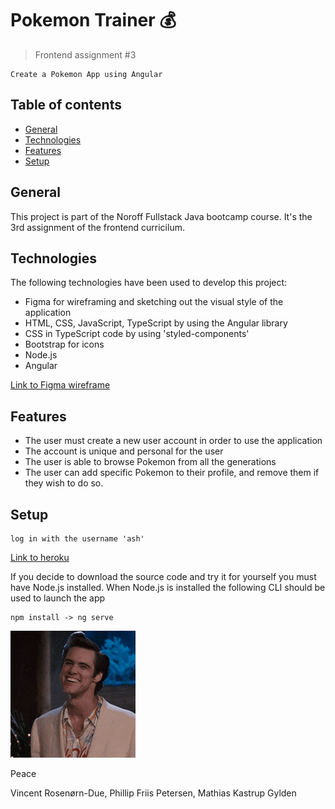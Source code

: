 # Pokemon Trainer 💰
> Frontend assignment #3

````
Create a Pokemon App using Angular
````

## Table of contents
* [General](#general)
* [Technologies](#technologies)
* [Features](#features)
* [Setup](#setup)


## General
This project is part of the Noroff Fullstack Java bootcamp course. It's the 3rd assignment of the frontend curricilum.


## Technologies
The following technologies have been used to develop this project:
- Figma for wireframing and sketching out the visual style of the application
- HTML, CSS, JavaScript, TypeScript by using the Angular library
- CSS in TypeScript code by using 'styled-components'
- Bootstrap for icons
- Node.js
- Angular

[Link to Figma wireframe](https://www.figma.com/file/iTVj49d7h04SW5Ai8K10uZ/pokemon-trainer?node-id=0%3A1)

## Features
- The user must create a new user account in order to use the application
- The account is unique and personal for the user
- The user is able to browse Pokemon from all the generations
- The user can add specific Pokemon to their profile, and remove them if they wish to do so. 

## Setup

```
log in with the username 'ash'
```

[Link to heroku](https://pokemontrainerislit.herokuapp.com/)

If you decide to download the source code and try it for yourself you must have Node.js installed.
When Node.js is installed the following CLI should be used to launch the app

````
npm install -> ng serve
````

![Thumbs up](/src/assets/img/200w.gif)


Peace

Vincent Rosenørn-Due, Phillip Friis Petersen, Mathias Kastrup Gylden
